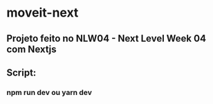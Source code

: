 # moveit-next
## Projeto feito no NLW04 - Next Level Week 04 com Nextjs

## Script:
### npm run dev ou yarn dev
